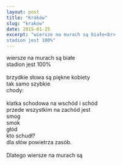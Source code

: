 ```yaml
---
layout: post
title: "Kraków"
slug: "krakow"
date: 2015-01-25
excerpt: "wiersze na murach są białe<br>
stadion jest 100%"
---
```

wiersze na murach są białe<br>
stadion jest 100%<br>
<br>
brzydkie słowa są piękne kobiety<br>
tak samo szybkie<br>
chody:<br>
<br>
klatka schodowa na wschód i schód<br>
przede wszystkim na zachód jest<br>
smog<br>
smok<br>
głód<br>
kto schudł?<br>
dla słów powietrza zasób.<br>
<br>
Dlatego wiersze na murach są